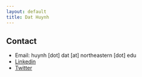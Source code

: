 ```yaml
---
layout: default
title: Dat Huynh
---
```


## Contact
+ Email: huynh [dot] dat [at] northeastern [dot] edu
+ [Linkedin](https://www.linkedin.com/in/dat-huynh-7709b116a/)
+ [Twitter](https://twitter.com/DatHuynh13)